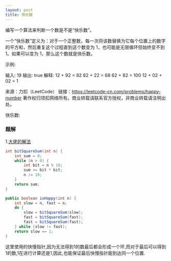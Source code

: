 ```yaml
---
layout: post
title: 快乐数
---
```


编写一个算法来判断一个数是不是“快乐数”。

一个“快乐数”定义为：对于一个正整数，每一次将该数替换为它每个位置上的数字的平方和，然后重复这个过程直到这个数变为 1，也可能是无限循环但始终变不到 1。如果可以变为 1，那么这个数就是快乐数。

示例: 

输入: 19
输出: true
解释: 
12 + 92 = 82
82 + 22 = 68
62 + 82 = 100
12 + 02 + 02 = 1

来源：力扣（LeetCode）
链接：https://leetcode-cn.com/problems/happy-number
著作权归领扣网络所有。商业转载请联系官方授权，非商业转载请注明出处。

快乐数:
### 题解
1.[大佬的解法](https://leetcode-cn.com/problems/happy-number/solution/shi-yong-kuai-man-zhi-zhen-si-xiang-zhao-chu-xun-h/)
``` java
int bitSquareSum(int n) {
    int sum = 0;
    while (n > 0) {
        int bit = n % 10;
        sum += bit * bit;
        n /= 10;
    }
    return sum;
}

public boolean isHappy(int n) {
    int slow = n, fast = n;
    do {
        slow = bitSquareSum(slow);
        fast = bitSquareSum(fast);
        fast = bitSquareSum(fast);
    } while (slow != fast);
    return slow == 1;
}
```  
这里使用的快慢指针,因为无法得到1的数最后都会形成一个环,而对于最后可以得到1的数,1在进行计算还是1,因此,也能保证最后快慢指针能到达同一个位置.

